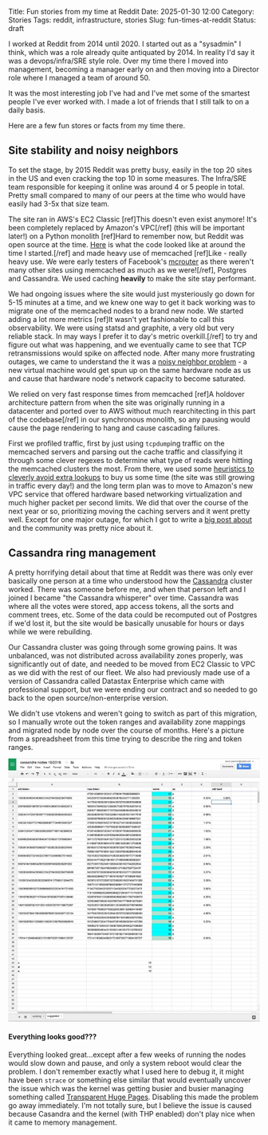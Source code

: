 Title: Fun stories from my time at Reddit
Date: 2025-01-30 12:00
Category: Stories
Tags: reddit, infrastructure, stories
Slug: fun-times-at-reddit
Status: draft

I worked at Reddit from 2014 until 2020. I started out as a "sysadmin" I think, which was a role already quite antiquated by 2014. In reality I'd say it was a devops/infra/SRE style role. Over my time there I moved into management, becoming a manager early on and then moving into a Director role where I managed a team of around 50.

It was the most interesting job I've had and I've met some of the smartest people I've ever worked with. I made a lot of friends that I still talk to on a daily basis.

Here are a few fun stores or facts from my time there.

## Site stability and noisy neighbors

To set the stage, by 2015 Reddit was pretty busy, easily in the top 20 sites in the US and even cracking the top 10 in some measures. The Infra/SRE team responsible for keeping it online was around 4 or 5 people in total. Pretty small compared to many of our peers at the time who would have easily had 3-5x that size team.

The site ran in AWS's EC2 Classic [ref]This doesn't even exist anymore! It's been completely replaced by Amazon's VPC[/ref] (this will be important later!) on a Python monolith [ref]Hard to remember now, but Reddit was open source at the time. [Here](https://github.com/reddit-archive/reddit/tree/b3bf278cb3e2c9dc68031fbd9c70cf005b69766d) is what the code looked like at around the time I started.[/ref] and made heavy use of memcached [ref]Like - really heavy use. We were early testers of Facebook's [mcrouter](https://github.com/facebook/mcrouter) as there weren't many other sites using memcached as much as we were![/ref], Postgres and Cassandra. We used caching **heavily** to make the site stay performant.

We had ongoing issues where the site would just mysteriously go down for 5-15 minutes at a time, and we knew one way to get it back working was to migrate one of the memcached nodes to a brand new node. We started adding a lot more metrics [ref]It wasn't yet fashionable to call this observability. We were using statsd and graphite, a very old but very reliable stack. In may ways I prefer it to day's metric overkill.[/ref] to try and figure out what was happening, and we eventually came to see that TCP retransmissions would spike on affected node. After many more frustrating outages, we came to understand the it was a [noisy neighbor problem](https://docs.aws.amazon.com/wellarchitected/latest/saas-lens/noisy-neighbor.html) - a new virtual machine would get spun up on the same hardware node as us and cause that hardware node's network capacity to become saturated.

We relied on very fast response times from memcached [ref]A holdover architecture pattern from when the site was originally running in a datacenter and ported over to AWS without much rearchitecting in this part of the codebase[/ref] in our synchronous monolith, so any pausing would cause the page rendering to hang and cause cascading failures.

First we profiled traffic, first by just using `tcpdump`ing traffic on the memcached servers and parsing out the cache traffic and classifying it through some clever regexes to determine what type of reads were hitting the memcached clusters the most. From there, we used some [heuristics to cleverly avoid extra lookups](https://github.com/reddit-archive/reddit/commit/12db5002290c42822f6e497a8f72d3c991400232) to buy us some time (the site was still growing in traffic every day!) and the long term plan was to move to Amazon's new VPC service that offered hardware based networking virtualization and much higher packet per second limits. We did that over the course of the next year or so, prioritizing moving the caching servers and it went pretty well. Except for one major outage, for which I got to write a [big post about](https://www.reddit.com/r/announcements/comments/4y0m56/why_reddit_was_down_on_aug_11/) and the community was pretty nice about it.

## Cassandra ring management

A pretty horrifying detail about that time at Reddit was there was only ever basically one person at a time who understood how the [Cassandra](https://cassandra.apache.org/_/index.html) cluster worked. There was someone before me, and when that person left and I joined I became "the Cassandra whisperer" over time. Cassandra was where all the votes were stored, app access tokens, all the sorts and comment trees, etc. Some of the data could be recomputed out of Postgres if we'd lost it, but the site would be basically unusable for hours or days while we were rebuilding.

Our Cassandra cluster was going through some growing pains. It was unbalanced, was not distributed across availability zones properly, was significantly out of date, and needed to be moved from EC2 Classic to VPC as we did with the rest of our fleet. We also had previously made use of a version of Cassandra called Datastax Enterprise which came with professional support, but we were ending our contract and so needed to go back to the open source/non-enterprise version.

We didn't use vtokens and weren't going to switch as part of this migration, so I manually wrote out the token ranges and availability zone mappings and migrated node by node over the course of months. Here's a picture from a spreadsheet from this time trying to describe the ring and token ranges.

![Cassandra Spreadsheet](/images/cassandra-spreadsheet.jpeg)

#### Everything looks good???

Everything looked great...except after a few weeks of running the nodes would slow down and pause, and only a system reboot would clear the problem. I don't remember exactly what I used here to debug it, it might have been `strace` or something else similar that would eventually uncover the issue which was the kernel was getting busier and busier managing something called [Transparent Huge Pages](https://docs.kernel.org/admin-guide/mm/transhuge.html). Disabling this made the problem go away immediately. I'm not totally sure, but I believe the issue is caused because Casandra and the kernel (with THP enabled) don't play nice when it came to memory management.